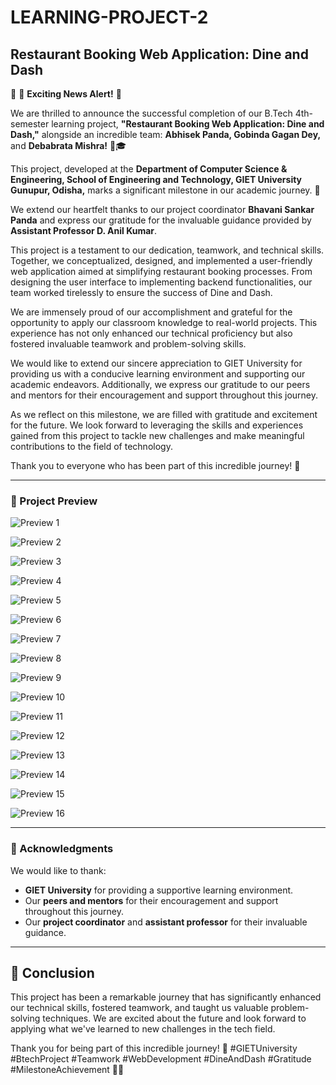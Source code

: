 # LEARNING-PROJECT-2
## Restaurant Booking Web Application: Dine and Dash

🎉 🌟 **Exciting News Alert!** 🌟

We are thrilled to announce the successful completion of our B.Tech 4th-semester learning project, **"Restaurant Booking Web Application: Dine and Dash,"** alongside an incredible team: **Abhisek Panda, Gobinda Gagan Dey,** and **Debabrata Mishra!** 🚀🎓

This project, developed at the **Department of Computer Science & Engineering, School of Engineering and Technology, GIET University Gunupur, Odisha,** marks a significant milestone in our academic journey. 🙏 

We extend our heartfelt thanks to our project coordinator **Bhavani Sankar Panda** and express our gratitude for the invaluable guidance provided by **Assistant Professor D. Anil Kumar**.

This project is a testament to our dedication, teamwork, and technical skills. Together, we conceptualized, designed, and implemented a user-friendly web application aimed at simplifying restaurant booking processes. From designing the user interface to implementing backend functionalities, our team worked tirelessly to ensure the success of Dine and Dash.

We are immensely proud of our accomplishment and grateful for the opportunity to apply our classroom knowledge to real-world projects. This experience has not only enhanced our technical proficiency but also fostered invaluable teamwork and problem-solving skills.

We would like to extend our sincere appreciation to GIET University for providing us with a conducive learning environment and supporting our academic endeavors. Additionally, we express our gratitude to our peers and mentors for their encouragement and support throughout this journey.

As we reflect on this milestone, we are filled with gratitude and excitement for the future. We look forward to leveraging the skills and experiences gained from this project to tackle new challenges and make meaningful contributions to the field of technology.

Thank you to everyone who has been part of this incredible journey! 🙏

---

### 📸 Project Preview

![Preview 1](https://github.com/abhisek2004/LEARNING-PROJECT-2/assets/117925314/70f5c94b-9441-47f9-a232-b6797d5f7f65)

![Preview 2](https://github.com/abhisek2004/LEARNING-PROJECT-2/assets/117925314/d86f25ba-c654-4511-a42e-352c1f39616c)

![Preview 3](https://github.com/abhisek2004/LEARNING-PROJECT-2/assets/117925314/e8ae2e07-828d-4c09-a62f-8429e6ed3a43)

![Preview 4](https://github.com/abhisek2004/LEARNING-PROJECT-2/assets/117925314/65e33024-a72f-414b-99c6-469b8b346631)

![Preview 5](https://github.com/abhisek2004/LEARNING-PROJECT-2/assets/117925314/15148206-27c5-47e7-9295-f14da11ff8de)

![Preview 6](https://github.com/abhisek2004/LEARNING-PROJECT-2/assets/117925314/1e75555b-3691-428d-860a-83a49dad0d89)

![Preview 7](https://github.com/abhisek2004/LEARNING-PROJECT-2/assets/117925314/b12978f1-03df-4990-8669-17682253c40c)

![Preview 8](https://github.com/abhisek2004/LEARNING-PROJECT-2/assets/117925314/bec3eac1-dfb4-449d-b8e2-20b2c8711367)

![Preview 9](https://github.com/abhisek2004/LEARNING-PROJECT-2/assets/117925314/904c4e43-de53-4d5c-b9ef-f8444c824378)

![Preview 10](https://github.com/abhisek2004/LEARNING-PROJECT-2/assets/117925314/7cd11c72-f900-41a3-aa1a-e0675345d018)

![Preview 11](https://github.com/abhisek2004/LEARNING-PROJECT-2/assets/117925314/6cea8fdd-fce5-4113-b3f6-3499022c28fe)

![Preview 12](https://github.com/abhisek2004/LEARNING-PROJECT-2/assets/117925314/6a641b44-6e0c-4498-b2c3-e40f28432d4b)

![Preview 13](https://github.com/abhisek2004/LEARNING-PROJECT-2/assets/117925314/4aab9b17-9429-414c-9b21-e6ba028b803c)

![Preview 14](https://github.com/abhisek2004/LEARNING-PROJECT-2/assets/117925314/48ce410b-6538-43a3-b4d2-97cb7bb89b7f)

![Preview 15](https://github.com/abhisek2004/LEARNING-PROJECT-2/assets/117925314/9592b296-8c8b-4de5-a0ba-b3f303a41d0a)

![Preview 16](https://github.com/abhisek2004/LEARNING-PROJECT-2/assets/117925314/865b5b78-5867-4901-8b82-b7f6c79a3cf3)

---

### 🙌 Acknowledgments

We would like to thank:
- **GIET University** for providing a supportive learning environment.
- Our **peers and mentors** for their encouragement and support throughout this journey.
- Our **project coordinator** and **assistant professor** for their invaluable guidance.

---

## 🌟 Conclusion

This project has been a remarkable journey that has significantly enhanced our technical skills, fostered teamwork, and taught us valuable problem-solving techniques. We are excited about the future and look forward to applying what we've learned to new challenges in the tech field.

Thank you for being part of this incredible journey! 🙏 #GIETUniversity #BtechProject #Teamwork #WebDevelopment #DineAndDash #Gratitude #MilestoneAchievement 🎉🚀
